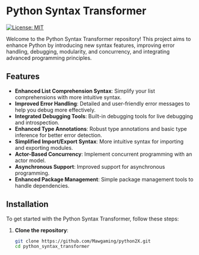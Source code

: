 # Python Syntax Transformer

[![License: MIT](https://img.shields.io/badge/License-MIT-yellow.svg)](https://opensource.org/licenses/MIT)

Welcome to the Python Syntax Transformer repository! This project aims to enhance Python by introducing new syntax features, improving error handling, debugging, modularity, and concurrency, and integrating advanced programming principles.

## Features

- **Enhanced List Comprehension Syntax**: Simplify your list comprehensions with more intuitive syntax.
- **Improved Error Handling**: Detailed and user-friendly error messages to help you debug more effectively.
- **Integrated Debugging Tools**: Built-in debugging tools for live debugging and introspection.
- **Enhanced Type Annotations**: Robust type annotations and basic type inference for better error detection.
- **Simplified Import/Export Syntax**: More intuitive syntax for importing and exporting modules.
- **Actor-Based Concurrency**: Implement concurrent programming with an actor model.
- **Asynchronous Support**: Improved support for asynchronous programming.
- **Enhanced Package Management**: Simple package management tools to handle dependencies.

## Installation

To get started with the Python Syntax Transformer, follow these steps:

1. **Clone the repository**:
   ```sh
   git clone https://github.com/Mawgaming/python2X.git
   cd python_syntax_transformer

